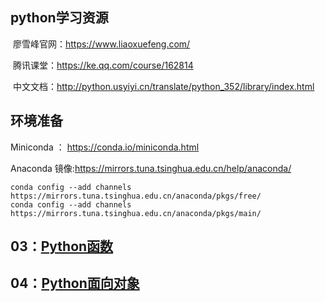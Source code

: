 ## python学习资源

  廖雪峰官网：https://www.liaoxuefeng.com/  
  
  腾讯课堂：https://ke.qq.com/course/162814
  
  中文文档：http://python.usyiyi.cn/translate/python_352/library/index.html

## 环境准备
Miniconda ： https://conda.io/miniconda.html  <br/>

Anaconda 镜像:https://mirrors.tuna.tsinghua.edu.cn/help/anaconda/
```base
conda config --add channels https://mirrors.tuna.tsinghua.edu.cn/anaconda/pkgs/free/
conda config --add channels https://mirrors.tuna.tsinghua.edu.cn/anaconda/pkgs/main/
```
## 03：[Python函数](./docs/function.md)

## 04：[Python面向对象](./docs/class.md)
